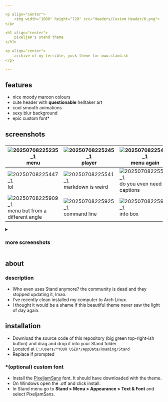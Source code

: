 ```yaml
---

<p align="center">
    <img width="1080" height="720" src="Headers/Custom Header/0.png">
</p>

<h1 align="center">
    pixeljam's stand theme
</h1>

<p align="center">
    archive of my terrible, yuck theme for www.stand.sh
</p>

---
```


## features
- nice moody maroon colours
- cute header with **questionable** helltaker art
- cool smooth animations
- sexy blur background
- epic custom font*



## screenshots
### 
| ![20250708225235_1](https://github.com/user-attachments/assets/b6272594-c37c-451f-9df0-ef7a9f34b720) menu| ![20250708225245_1](https://github.com/user-attachments/assets/27f5e912-a819-4c55-9998-a0455425c90f) player| ![20250708225420_1](https://github.com/user-attachments/assets/15ad07cc-b4a6-4c68-a77c-8f4a97ad3cb2) menu again|
|------------------------------------------------------------------------------------------------------|------------------------------------------------------------------------------------------------------|------------------------------------------------------------------------------------------------------|
| ![20250708225447_1](https://github.com/user-attachments/assets/192fa830-2fc0-46e2-ad7d-c76b7008f8ab) lol| ![20250708225541_1](https://github.com/user-attachments/assets/498abae0-c4d3-4d98-b93e-df97d2a1c298) markdown is weird| ![20250708225559_1](https://github.com/user-attachments/assets/be4be45e-4393-48c5-851f-1f5bbfda0bd0) do you even need captions|
| ![20250708225909_1](https://github.com/user-attachments/assets/5ab2073e-6c2b-47b2-9beb-19fb9ae69e81) menu but from a different angle| ![20250708225925_1](https://github.com/user-attachments/assets/b25578f8-c62c-48d2-920d-ff0025771aea) command line| ![20250708225932_1](https://github.com/user-attachments/assets/b73a47cb-9c4b-48fb-99e4-7e715f2a6e9e) info box|


<details>
    
<summary><h3>more screenshots</h3></summary>
    
| ![20250708225541_1](https://github.com/user-attachments/assets/498abae0-c4d3-4d98-b93e-df97d2a1c298) |
|------------------------------------------------------------------------------------------------------|
| ![20250708225559_1](https://github.com/user-attachments/assets/be4be45e-4393-48c5-851f-1f5bbfda0bd0) |
| ![20250708225909_1](https://github.com/user-attachments/assets/5ab2073e-6c2b-47b2-9beb-19fb9ae69e81) |
| ![20250708225925_1](https://github.com/user-attachments/assets/b25578f8-c62c-48d2-920d-ff0025771aea) |
| ![20250708225932_1](https://github.com/user-attachments/assets/b73a47cb-9c4b-48fb-99e4-7e715f2a6e9e) |

</details>



## about
### description
- Who even uses Stand anymore? the community is dead and they stopped updating it, lmao.
- I've recently clean installed my computer to Arch Linux.
- I thought it would be a shame if this beautiful theme never saw the light of day again.



## installation
- Download the source code of this repository (big green top-right-ish button) and drag and drop it into your Stand folder
- Located at `C:/Users/*YOUR USER*/AppData/Roaming/Stand`
- Replace if prompted

### *(optional) custom font
- Install the [PixeljamSans](https://github.com/pixeljammed/pixeljam-stand-theme/raw/refs/heads/main/PixeljamSans.otf) font. It should have downloaded with the theme.
- On Windows open the .otf and click install.
- In Stand menu go to **Stand > Menu > Appearance > Text & Font** and select PixeljamSans.
